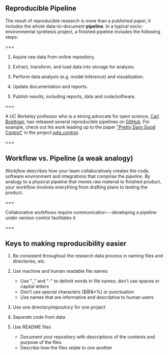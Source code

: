 ---
---

## Reproducible Pipeline

The result of reproducible research is more than a published paper, it includes
the whole data-to-document **pipeline**. In a typical socio-environmental
synthesis project, a finished pipeline includes the following
steps:

===

1. Aquire raw data from online repository.

1. Extract, transform, and load data into storage for analysis.

1. Perform data analysis (e.g. model inference) and visualization.

1. Update documentation and reports.

1. Publish results, including reports, data and code/software.

===

A UC Berkeley professor who is a strong advocate for open science, [Carl
Boettiger](http://www.carlboettiger.info), has released several reproducible
pipelines on [GitHub](http://github.com/cboettig). For example, check out his
work leading up to the paper ["Pretty Darn Good
Control"](https://doi.org/10.1890/15-0236) in the project
[pdg_control](http://github.com/cboettig/pdg_control).

===

## Workflow vs. Pipeline (a weak analogy)

*Workflow* describes how your team collaboratively creates the code, software
environment and integrations that comprise the *pipeline*. By analogy to a physical pipeline that moves raw material to finished product, your workflow involves everything from drafting plans to testing the product.

===

Collaborative workflows require communication---developing a pipeline under
version control facilitates it.

===

## Keys to making reproducibility easier

1. Be consistent throughout the research data process in naming files and directories, etc.

2. Use machine and human readable file names  
   * Use "_" and "-" to delimit words in file names; don't use spaces or capital letters
   * Don't use special characters ($@&*%) or punctuation
   * Use names that are informative and descriptive to human users

3. Use one directory/repository for one project

4. Separate code from data

5. Use README files
   * Document your repository with descriptions of the contents and purpose of the files
   * Describe how the files relate to one another





